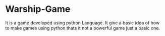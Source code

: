 # Warship-Game
It is a game developed using python Language. It give a basic idea of how to make games using python thats it not a powerful game just a basic one.
